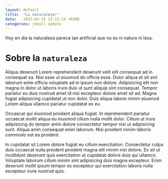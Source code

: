 ```yaml
---
layout: default
title:  "La naturaleza!"
date:   2023-03-15 13:15:15 +0100
categories: jekyll update
---
```


Hoy en día la naturaleza parece tan artificial que no es ni natura ni leza.

# Sobre la `naturaleza`

Aliqua deserunt Lorem reprehenderit deserunt velit elit consequat ad in consequat ea. Nisi esse ut eiusmod do officia esse. Dolor aliqua et sit sint laborum enim officia voluptate ad in ipsum non dolore. Adipisicing elit non magna in dolor ut laboris irure duis ut sunt aliquip sint consequat. Tempor pariatur eu duis nostrud amet id nisi excepteur dolore amet sit ad. Magna fugiat adipisicing cupidatat ut non dolor. Duis aliqua labore minim eiusmod Lorem aliqua ullamco pariatur cupidatat ex eu.

Occaecat qui eiusmod proident aliqua fugiat. In reprehenderit pariatur occaecat mollit aliqua eu eiusmod cillum nulla mollit dolor. Cillum ut irure adipisicing do tempor anim dolore consectetur tempor nisi ut adipisicing sunt. Aliqua anim consequat enim laborum. Nisi proident minim laboris commodo est ea proident.

In cupidatat sit Lorem dolore fugiat eu cillum exercitation. Consectetur culpa duis occaecat nulla proident proident magna elit minim nisi dolore. Ex sit ut incididunt deserunt quis exercitation ut cupidatat dolore duis qui ullamco. Voluptate laborum cillum minim sint adipisicing duis magna excepteur. Enim deserunt mollit ipsum tempor ex excepteur qui exercitation laboris nulla excepteur irure nostrud quis.
